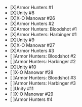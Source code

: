- [X]Armor Hunters #1
- [X]Unity #8
- [X]X-O Manowar #26 
- [X]Armor Hunters #2
- [X]Armor Hunters: Bloodshot #1
- [X]Armor Hunters: Harbinger #1
- [X]Unity #9
- [X]X-O Manowar #27
- [X]Armor Hunters #3
- [ ]Armor Hunters: Bloodshot #2
- [ ]Armor Hunters: Harbinger #2
- [X]Unity #10
- [ ]X-O Manowar #28
- [ ]Armor Hunters: Bloodshot #3
- [ ]Armor Hunters: Harbinger #3
- [ ]Unity #11
- [ ]X-O Manowar #29
- [ ]Armor Hunters #4
